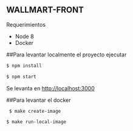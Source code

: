 ## WALLMART-FRONT

Requerimientos

- Node 8
- Docker 

##Para levantar localmente el proyecto ejecutar

 ```sh
 $ npm install
 ```

 ```sh
 $ npm start
 ```
Se levanta en [http://localhost:3000](http://localhost:3000)

##Para levantar el docker

```sh
 $ make create-image
 ```

 ```sh
 $ make run-local-image
 ```

